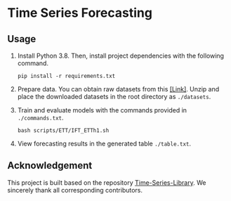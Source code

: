 # Time Series Forecasting
## Usage

1. Install Python 3.8. Then, install project dependencies with the following command.

   ```
   pip install -r requirements.txt
   ```

2. Prepare data. You can obtain raw datasets from this [[Link]](https://drive.google.com/file/d/1WHBqZxslQDjovTFxzDhzGDY5bKprdINJ/view?usp=sharing). Unzip and place the downloaded datasets in the root directory as `./datasets`.

3. Train and evaluate models with the commands provided in `./commands.txt`.

   ```
   bash scripts/ETT/IFT_ETTh1.sh
   ```

4. View forecasting results in the generated table `./table.txt`.

## Acknowledgement

This project is built based on the repository [Time-Series-Library](https://github.com/thuml/Time-Series-Library.git). We sincerely thank all corresponding contributors.
